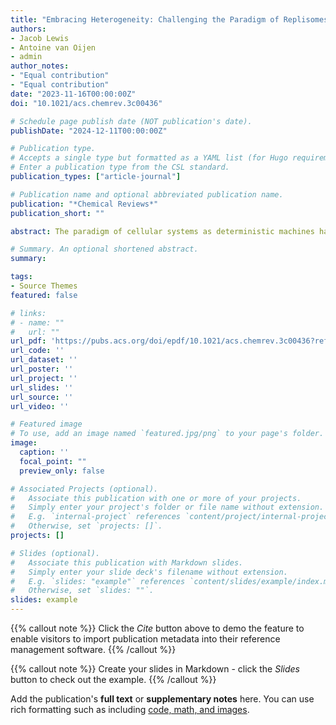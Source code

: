 ```yaml
---
title: "Embracing Heterogeneity: Challenging the Paradigm of Replisomes as Deterministic Machines"
authors:
- Jacob Lewis
- Antoine van Oijen
- admin
author_notes:
- "Equal contribution"
- "Equal contribution"
date: "2023-11-16T00:00:00Z"
doi: "10.1021/acs.chemrev.3c00436"

# Schedule page publish date (NOT publication's date).
publishDate: "2024-12-11T00:00:00Z"

# Publication type.
# Accepts a single type but formatted as a YAML list (for Hugo requirements).
# Enter a publication type from the CSL standard.
publication_types: ["article-journal"]

# Publication name and optional abbreviated publication name.
publication: "*Chemical Reviews*"
publication_short: ""

abstract: The paradigm of cellular systems as deterministic machines has long guided our understanding of biology. Advancements in technology and methodology, however, have revealed a world of stochasticity, challenging the notion of determinism. Here, we explore the stochastic behavior of multi-protein complexes, using the DNA replication system (replisome) as a prime example. The faithful and timely copying of DNA depends on the simultaneous action of a large set of enzymes and scaffolding factors. This fundamental cellular process is underpinned by dynamic protein–nucleic acid assemblies that must transition between distinct conformations and compositional states. Traditionally viewed as a well-orchestrated molecular machine, recent experimental evidence has unveiled significant variability and heterogeneity in the replication process. In this review, we discuss recent advances in single-molecule approaches and single-particle cryo-EM, which have provided insights into the dynamic processes of DNA replication. We comment on the new challenges faced by structural biologists and biophysicists as they attempt to describe the dynamic cascade of events leading to replisome assembly, activation, and progression. The fundamental principles uncovered and yet to be discovered through the study of DNA replication will inform on similar operating principles for other multi-protein complexes.

# Summary. An optional shortened abstract.
summary: 

tags:
- Source Themes
featured: false

# links:
# - name: ""
#   url: ""
url_pdf: 'https://pubs.acs.org/doi/epdf/10.1021/acs.chemrev.3c00436?ref=article_openPDF'
url_code: ''
url_dataset: ''
url_poster: ''
url_project: ''
url_slides: ''
url_source: ''
url_video: ''

# Featured image
# To use, add an image named `featured.jpg/png` to your page's folder. 
image:
  caption: ''
  focal_point: ""
  preview_only: false

# Associated Projects (optional).
#   Associate this publication with one or more of your projects.
#   Simply enter your project's folder or file name without extension.
#   E.g. `internal-project` references `content/project/internal-project/index.md`.
#   Otherwise, set `projects: []`.
projects: []

# Slides (optional).
#   Associate this publication with Markdown slides.
#   Simply enter your slide deck's filename without extension.
#   E.g. `slides: "example"` references `content/slides/example/index.md`.
#   Otherwise, set `slides: ""`.
slides: example
---
```


{{% callout note %}}
Click the *Cite* button above to demo the feature to enable visitors to import publication metadata into their reference management software.
{{% /callout %}}

{{% callout note %}}
Create your slides in Markdown - click the *Slides* button to check out the example.
{{% /callout %}}

Add the publication's **full text** or **supplementary notes** here. You can use rich formatting such as including [code, math, and images](https://docs.hugoblox.com/content/writing-markdown-latex/).
